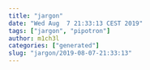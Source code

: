 ```yaml
---
title: "jargon"
date: "Wed Aug  7 21:33:13 CEST 2019"
tags: ["jargon", "pipotron"]
author: m1ch3l
categories: ["generated"]
slug: "jargon/2019-08-07-21:33:13"
---
```




